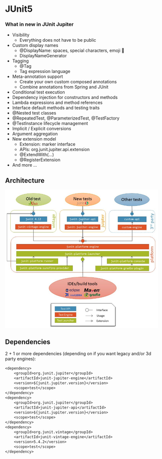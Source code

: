 # JUnit5

### What in new in JUnit Jupiter
- Visibility
  - Everything does not have to be public
- Custom display names
  - @DisplayName: spaces, special characters, emoji :ghost:
  - DisplayNameGenerator
- Tagging
  - @Tag
  - Tag expression language
- Meta-annotation support
  - Create your own custom composed annotations
  - Combine annotations from Spring and JUnit
- Conditional test execution
- Dependency injection for constructors and methods
- Lambda expressions and method references
- Interface default methods and testing traits
- @Nested test classes
- @RepeatedTest, @ParameterizedTest, @TestFactory
- @TestInstance lifecycle management
- Implicit / Explicit conversions
- Argument aggregation
- New extension model
  - Extension: marker interface
  - APIs: org.junit.jupiter.api.extension
  - @ExtendWith(...)
  - @RegisterExtension
- And more ...

## Architecture
<img width="500" src="https://raw.githubusercontent.com/H3AR7B3A7/JUnit5/master/architecture.png" alt="architecture">

## Dependencies
2 + 1 or more dependencies (depending on if you want legacy and/or 3d party engines):

    <dependency>
        <groupId>org.junit.jupiter</groupId>
        <artifactId>junit-jupiter-engine</artifactId>
        <version>${junit.jupiter.version}</version>
        <scope>test</scope>
    </dependency>
    <dependency>
        <groupId>org.junit.jupiter</groupId>
        <artifactId>junit-jupiter-api</artifactId>
        <version>${junit.jupiter.version}</version>
        <scope>test</scope>
    </dependency>
    <dependency>
        <groupId>org.junit.vintage</groupId>
        <artifactId>junit-vintage-engine</artifactId>
        <version>5.4.2</version>
        <scope>test</scope>
    </dependency>
    
